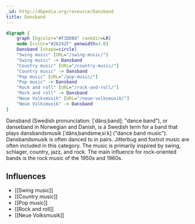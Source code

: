 ```yaml
---
_id: http://dbpedia.org/resource/Dansband
title: Dansband
---
```


```dot
digraph {
	graph [bgcolor="#F3DDB8" rankdir=LR]
	node [color="#26242F" penwidth=3.0]
	Dansband [shape=circle]
	"Swing music" [URL="/swing-music/"]
	"Swing music" -> Dansband
	"Country music" [URL="/country-music/"]
	"Country music" -> Dansband
	"Pop music" [URL="/pop-music/"]
	"Pop music" -> Dansband
	"Rock and roll" [URL="/rock-and-roll/"]
	"Rock and roll" -> Dansband
	"Neue Volksmusik" [URL="/neue-volksmusik/"]
	"Neue Volksmusik" -> Dansband
}
```

Dansband (Swedish pronunciation: [ˈdânsˌband]; "dance band"), or danseband in Norwegian and Danish, is a Swedish term for a band that plays dansbandsmusik [ˈdânsˌbandsmɵˌsiːk] ("dance band music"). Dansbandsmusik is often danced to in pairs. Jitterbug and foxtrot music are often included in this category. The music is primarily inspired by swing, schlager, country, jazz, and rock. The main influence for rock-oriented bands is the rock music of the 1950s and 1960s.

## Influences

- [[Swing music]]
- [[Country music]]
- [[Pop music]]
- [[Rock and roll]]
- [[Neue Volksmusik]]
